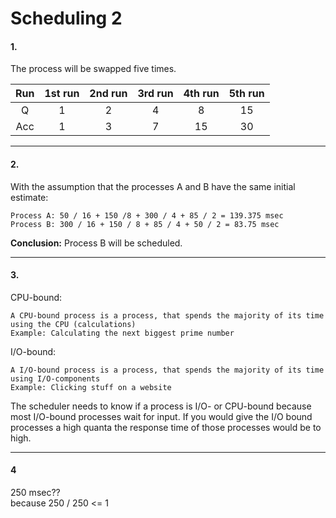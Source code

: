 # Scheduling 2

#### 1.
The process will be swapped five times.

| Run | 1st run | 2nd run | 3rd run | 4th run | 5th run |
|:---:|:-------:|:-------:|:-------:|:-------:|:-------:|
|  Q  |    1    |    2    |    4    |    8    |    15   |
| Acc |    1    |    3    |    7    |    15   |    30   |

---
#### 2.
With the assumption that the processes A and B have the same initial estimate:

    Process A: 50 / 16 + 150 /8 + 300 / 4 + 85 / 2 = 139.375 msec
    Process B: 300 / 16 + 150 / 8 + 85 / 4 + 50 / 2 = 83.75 msec
**Conclusion:**
Process B will be scheduled.

---
#### 3.
CPU-bound:
    
    A CPU-bound process is a process, that spends the majority of its time using the CPU (calculations)
    Example: Calculating the next biggest prime number

I/O-bound:

    A I/O-bound process is a process, that spends the majority of its time using I/O-components 
    Example: Clicking stuff on a website
  
The scheduler needs to know if a process is I/O- or CPU-bound because most I/O-bound processes wait for input. If you would give the I/O bound processes a high quanta the response time of those processes would be to high. 

---
#### 4

250 msec??  
because 250 / 250 <= 1
